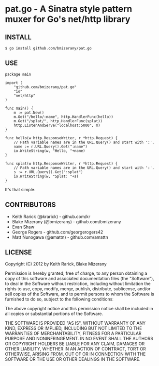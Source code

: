 # pat.go - A Sinatra style pattern muxer for Go's net/http library

## INSTALL

	$ go install github.com/bmizerany/pat.go

## USE

	package main
	
	import (
		"github.com/bmizerany/pat.go"
		"io"
		"net/http"
	)
	
	func main() {
		m := pat.New()
		m.Get("/hello/:name", http.HandlerFunc(hello))
		m.Get("/splat/", http.HandlerFunc(splat))
		http.ListenAndServe("localhost:5000", m)
	}
	
	func hello(w http.ResponseWriter, r *http.Request) {
		// Path variable names are in the URL.Query() and start with ':'.
		name := r.URL.Query().Get(":name")
		io.WriteString(w, "Hello, "+name)
	}
	
	func splat(w http.ResponseWriter, r *http.Request) {
		// Path variable names are in the URL.Query() and start with ':'.
		s := r.URL.Query().Get(":splat")
		io.WriteString(w, "Splat: "+s)
	}

It's that simple.

## CONTRIBUTORS

* Keith Rarick (@krarick) - github.com/kr
* Blake Mizerany (@bmizerany) - github.com/bmizerany
* Evan Shaw
* George Rogers - github.com/georgerogers42
* Matt Nunogawa (@amattn) - github.com/amattn

## LICENSE

Copyright (C) 2012 by Keith Rarick, Blake Mizerany

Permission is hereby granted, free of charge, to any person obtaining a copy
of this software and associated documentation files (the "Software"), to deal
in the Software without restriction, including without limitation the rights
to use, copy, modify, merge, publish, distribute, sublicense, and/or sell
copies of the Software, and to permit persons to whom the Software is
furnished to do so, subject to the following conditions:

The above copyright notice and this permission notice shall be included in
all copies or substantial portions of the Software.

THE SOFTWARE IS PROVIDED "AS IS", WITHOUT WARRANTY OF ANY KIND, EXPRESS OR
IMPLIED, INCLUDING BUT NOT LIMITED TO THE WARRANTIES OF MERCHANTABILITY,
FITNESS FOR A PARTICULAR PURPOSE AND NONINFRINGEMENT. IN NO EVENT SHALL THE
AUTHORS OR COPYRIGHT HOLDERS BE LIABLE FOR ANY CLAIM, DAMAGES OR OTHER
LIABILITY, WHETHER IN AN ACTION OF CONTRACT, TORT OR OTHERWISE, ARISING FROM,
OUT OF OR IN CONNECTION WITH THE SOFTWARE OR THE USE OR OTHER DEALINGS IN
THE SOFTWARE. 
